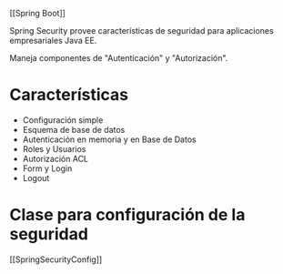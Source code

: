 [[Spring Boot]]

Spring Security provee características de seguridad para aplicaciones empresariales Java EE.

Maneja componentes de  "Autenticación" y "Autorización".

# Características
- Configuración simple
- Esquema de base de datos
- Autenticación en memoria y en Base de Datos
- Roles y Usuarios
- Autorización ACL
- Form y Login
- Logout

# Clase para configuración de la seguridad
[[SpringSecurityConfig]]